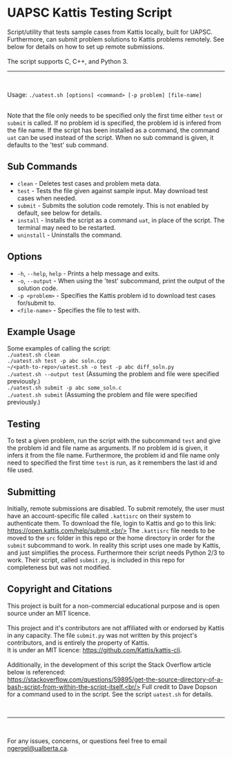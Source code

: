 # UAPSC Kattis Testing Script
Script/utility that tests sample cases from Kattis locally, built for UAPSC.
Furthermore, can submit problem solutions to Kattis problems remotely.
See below for details on how to set up remote submissions.
<br/><br/>
The script supports C, C++, and Python 3.
<br/>

---

<br/>

Usage: `./uatest.sh [options] <command> [-p problem] [file-name]`<br/><br/>

Note that the file only needs to be specified only the first time either `test` or `submit` is called.
If no problem id is specified, the problem id is infered from the file name. If the script has
been installed as a command, the command `uat` can be used instead of the script. When no sub command is
given, it defaults to the 'test' sub command.

## Sub Commands
- `clean` - Deletes test cases and problem meta data.
- `test` - Tests the file given against sample input. May download test cases when needed.
- `submit` - Submits the solution code remotely. This is not enabled by default, see below for details.
- `install` - Installs the script as a command `uat`, in place of the script. The terminal may need to be restarted.
- `uninstall` - Uninstalls the command.

## Options
- `-h`, `--help`, `help` - Prints a help message and exits.
- `-o`, `--output` - When using the 'test' subcommand, print the output of the solution code.
- `-p <problem>` - Specifies the Kattis problem id to download test cases for/submit to.
- `<file-name>` - Specifies the file to test with.

## Example Usage
Some examples of calling the script:<br/>
`./uatest.sh clean`<br/>
`./uatest.sh test -p abc soln.cpp`<br/>
`~/<path-to-repo>/uatest.sh -o test -p abc diff_soln.py`<br/>
`./uatest.sh --output test` (Assuming the problem and file were specified previously.)<br/>
`./uatest.sh submit -p abc some_soln.c`<br/>
`./uatest.sh submit` (Assuming the problem and file were specified previously.)<br/>

## Testing
To test a given problem, run the script with the subcommand `test` and give
the problem id and file name as arguments. If no problem id is given, it infers it
from the file name. Furthermore, the problem id and file name only need to specified
the first time `test` is run, as it remembers the last id and file used.

## Submitting
Initially, remote submissions are disabled. To submit remotely, the user must have
an account-specific file called `.kattisrc` on their system to authenticate them.
To download the file, login to Kattis and go to this link:<br/>
https://open.kattis.com/help/submit.<br/>
The `.kattisrc` file needs to be moved to the `src` folder in this repo or the home
directory in order for the `submit` subcommand to work. In reality this script uses
one made by Kattis, and just simplifies the process. Furthermore their script needs
Python 2/3 to work. Their script, called `submit.py`, is included in this repo for
completeness but was not modified.

## Copyright and Citations
This project is built for a non-commercial educational purpose and is open source
under an MIT licence.
<br/><br/>
This project and it's contributors are not affiliated with or endorsed by Kattis
in any capacity. The file `submit.py` was not written by this project's contributors,
and is entirely the property of Kattis.<br/>
It is under an MIT licence: https://github.com/Kattis/kattis-cli.
<br/><br/>
Additionally, in the development of this script the Stack Overflow article below is referenced:<br/>
https://stackoverflow.com/questions/59895/get-the-source-directory-of-a-bash-script-from-within-the-script-itself.<br/>
Full credit to Dave Dopson for a command used to in the script. See the script `uatest.sh` for details.

<br/>

---

<br/>

For any issues, concerns, or questions feel free to email ngergel@ualberta.ca.
